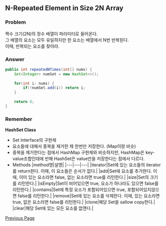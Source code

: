 ## N-Repeated Element in Size 2N Array

### Problem

짝수 크기(2N)의 정수 배열이 파라미터로 들어온다.  
그 배열의 요소는 모두 유일하지만 한 요소는 배열에서 N번 반복된다.  
이때, 반복되는 요소를 찾아라.

### Answer

```java
public int repeatedNTimes(int[] nums) {
    Set<Integer> numSet = new HashSet<>();
    
    for(int i: nums) {
        if(!numSet.add(i)) return i;
    }
    
    return 0;
}
```

### Remember
**HashSet Class**  
- Set Interface의 구현체
- 요소들에 대해서 중복을 제거한 채 한번만 저장한다. (Map이랑 비슷)
- 중복을 제거한다는 점에서 HashMap 구현체와 비슷하지만,  HashMap은 key-value조합인데에 반해 HashSet은 value만을 저장한다는 점에서 다르다.
- Methods
|method명|설명|
|---|---|---|
|iterator|Set에 있는 요소들의 iterator를 return한다. 이때, 이 요소들은 순서가 없다.|
|add|Set에 요소를 추가한다. 이때, 이미 있는 요소라면 false, 없는 요소라면 true를 리턴한다.|
|size|Set의 크기를 리턴한다.|
|isEmpty|Set이 비어있으면 true, 요소가 하나라도 있으면 false를 리턴한다.|
|contains|Set에 특정 요소가 포함되어있으면 true, 포함되어있지않으면 false를 리턴한다.|
|remove|Set에 있는 요소를 삭제한다. 이때, 있는 요소라면 true, 없은 요소라면 false를 리턴한다.|
|clone|해당 Set을 sallow copy한다.|
|clear|해당 Set에 있는 모든 요소를 없앤다.|

[Previous Page](./20210515) 
<!-- / [Next Page](./another-page.html) -->